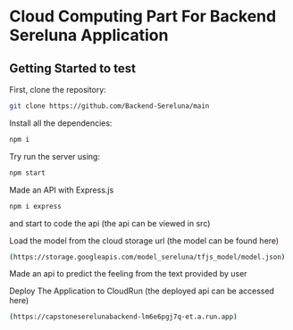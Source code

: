 # Cloud Computing Part For Backend Sereluna Application

## Getting Started to test

First, clone the repository:
```sh
git clone https://github.com/Backend-Sereluna/main
```

Install all the dependencies:
```sh
npm i
```

Try run the server using:
```sh
npm start
```

Made an API with Express.js
```sh
npm i express
```
and start to code the api (the api can be viewed in src)

Load the model from the cloud storage url (the model can be found here)
```sh
(https://storage.googleapis.com/model_sereluna/tfjs_model/model.json)
```

Made an api to predict the feeling from the text provided by user

Deploy The Application to CloudRun (the deployed api can be accessed here)
```sh
(https://capstoneserelunabackend-lm6e6pgj7q-et.a.run.app)
```






